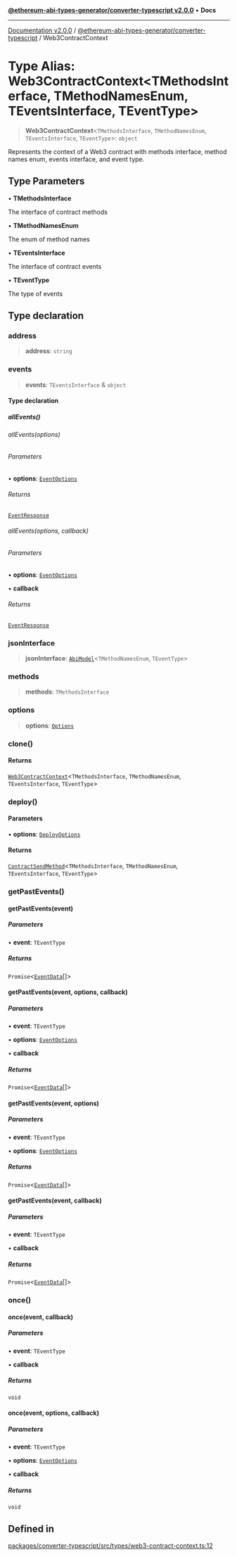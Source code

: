 [**@ethereum-abi-types-generator/converter-typescript v2.0.0**](../README.md) • **Docs**

***

[Documentation v2.0.0](../../../packages.md) / [@ethereum-abi-types-generator/converter-typescript](../README.md) / Web3ContractContext

# Type Alias: Web3ContractContext\<TMethodsInterface, TMethodNamesEnum, TEventsInterface, TEventType\>

> **Web3ContractContext**\<`TMethodsInterface`, `TMethodNamesEnum`, `TEventsInterface`, `TEventType`\>: `object`

Represents the context of a Web3 contract with methods interface, method names enum, events interface, and event type.

## Type Parameters

• **TMethodsInterface**

The interface of contract methods

• **TMethodNamesEnum**

The enum of method names

• **TEventsInterface**

The interface of contract events

• **TEventType**

The type of events

## Type declaration

### address

> **address**: `string`

### events

> **events**: `TEventsInterface` & `object`

#### Type declaration

##### allEvents()

###### allEvents(options)

###### Parameters

• **options**: [`EventOptions`](../interfaces/EventOptions.md)

###### Returns

[`EventResponse`](../interfaces/EventResponse.md)

###### allEvents(options, callback)

###### Parameters

• **options**: [`EventOptions`](../interfaces/EventOptions.md)

• **callback**

###### Returns

[`EventResponse`](../interfaces/EventResponse.md)

### jsonInterface

> **jsonInterface**: [`AbiModel`](../interfaces/AbiModel.md)\<`TMethodNamesEnum`, `TEventType`\>

### methods

> **methods**: `TMethodsInterface`

### options

> **options**: [`Options`](../interfaces/Options.md)

### clone()

#### Returns

[`Web3ContractContext`](Web3ContractContext.md)\<`TMethodsInterface`, `TMethodNamesEnum`, `TEventsInterface`, `TEventType`\>

### deploy()

#### Parameters

• **options**: [`DeployOptions`](../interfaces/DeployOptions.md)

#### Returns

[`ContractSendMethod`](../interfaces/ContractSendMethod.md)\<`TMethodsInterface`, `TMethodNamesEnum`, `TEventsInterface`, `TEventType`\>

### getPastEvents()

#### getPastEvents(event)

##### Parameters

• **event**: `TEventType`

##### Returns

`Promise`\<[`EventData`](../interfaces/EventData.md)[]\>

#### getPastEvents(event, options, callback)

##### Parameters

• **event**: `TEventType`

• **options**: [`EventOptions`](../interfaces/EventOptions.md)

• **callback**

##### Returns

`Promise`\<[`EventData`](../interfaces/EventData.md)[]\>

#### getPastEvents(event, options)

##### Parameters

• **event**: `TEventType`

• **options**: [`EventOptions`](../interfaces/EventOptions.md)

##### Returns

`Promise`\<[`EventData`](../interfaces/EventData.md)[]\>

#### getPastEvents(event, callback)

##### Parameters

• **event**: `TEventType`

• **callback**

##### Returns

`Promise`\<[`EventData`](../interfaces/EventData.md)[]\>

### once()

#### once(event, callback)

##### Parameters

• **event**: `TEventType`

• **callback**

##### Returns

`void`

#### once(event, options, callback)

##### Parameters

• **event**: `TEventType`

• **options**: [`EventOptions`](../interfaces/EventOptions.md)

• **callback**

##### Returns

`void`

## Defined in

[packages/converter-typescript/src/types/web3-contract-context.ts:12](https://github.com/niZmosis/ethereum-abi-types-generator/blob/51c0ac8a6ea35330201860f8469daa0efc6ae8f2/packages/converter-typescript/src/types/web3-contract-context.ts#L12)
